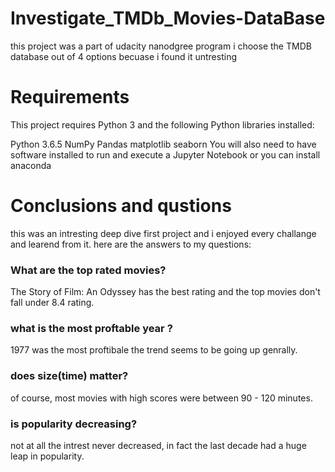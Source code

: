 # Investigate_TMDb_Movies-DataBase
this project was a part of udacity nanodgree program
i choose the TMDB database out of 4 options becuase i found it untresting

# Requirements
This project requires Python 3 and the following Python libraries installed:

Python 3.6.5
NumPy
Pandas
matplotlib
seaborn
You will also need to have software installed to run and execute a Jupyter Notebook or you can install anaconda

# Conclusions and qustions
this was an intresting deep dive first project and i enjoyed every challange and learend from it. here are the answers to my questions:

### What are the top rated movies?

The Story of Film: An Odyssey has the best rating and the top movies don't fall under 8.4 rating.

### what is the most proftable year ?

1977 was the most proftibale the trend seems to be going up genrally.

### does size(time) matter?

of course, most movies with high scores were between 90 - 120 minutes.

### is popularity decreasing?

not at all the intrest never decreased, in fact the last decade had a huge leap in popularity.
